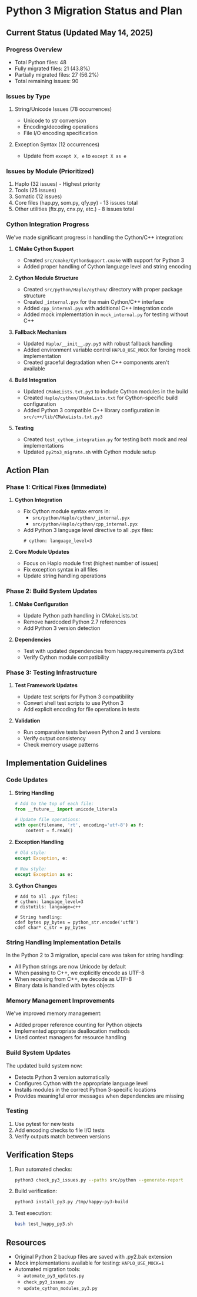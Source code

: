 # Python 3 Migration Status and Plan

## Current Status (Updated May 14, 2025)

### Progress Overview
- Total Python files: 48
- Fully migrated files: 21 (43.8%)
- Partially migrated files: 27 (56.2%)
- Total remaining issues: 90

### Issues by Type
1. String/Unicode Issues (78 occurrences)
   - Unicode to str conversion
   - Encoding/decoding operations
   - File I/O encoding specification

2. Exception Syntax (12 occurrences)
   - Update from `except X, e` to `except X as e`

### Issues by Module (Prioritized)
1. Haplo (32 issues) - Highest priority
2. Tools (25 issues)
3. Somatic (12 issues)
4. Core files (hap.py, som.py, qfy.py) - 13 issues total
5. Other utilities (ftx.py, cnx.py, etc.) - 8 issues total

### Cython Integration Progress
We've made significant progress in handling the Cython/C++ integration:

1. **CMake Cython Support**
   - Created `src/cmake/CythonSupport.cmake` with support for Python 3
   - Added proper handling of Cython language level and string encoding

2. **Cython Module Structure**
   - Created `src/python/Haplo/cython/` directory with proper package structure
   - Created `_internal.pyx` for the main Cython/C++ interface
   - Added `cpp_internal.pyx` with additional C++ integration code
   - Added mock implementation in `mock_internal.py` for testing without C++

3. **Fallback Mechanism**
   - Updated `Haplo/__init__.py.py3` with robust fallback handling
   - Added environment variable control `HAPLO_USE_MOCK` for forcing mock implementation
   - Created graceful degradation when C++ components aren't available

4. **Build Integration**
   - Updated `CMakeLists.txt.py3` to include Cython modules in the build
   - Created `Haplo/cython/CMakeLists.txt` for Cython-specific build configuration
   - Added Python 3 compatible C++ library configuration in `src/c++/lib/CMakeLists.txt.py3`

5. **Testing**
   - Created `test_cython_integration.py` for testing both mock and real implementations
   - Updated `py2to3_migrate.sh` with Cython module setup

## Action Plan

### Phase 1: Critical Fixes (Immediate)

1. **Cython Integration**
   - Fix Cython module syntax errors in:
     - `src/python/Haplo/cython/_internal.pyx`
     - `src/python/Haplo/cython/cpp_internal.pyx`
   - Add Python 3 language level directive to all .pyx files:
     ```cython
     # cython: language_level=3
     ```

2. **Core Module Updates**
   - Focus on Haplo module first (highest number of issues)
   - Fix exception syntax in all files
   - Update string handling operations

### Phase 2: Build System Updates

1. **CMake Configuration**
   - Update Python path handling in CMakeLists.txt
   - Remove hardcoded Python 2.7 references
   - Add Python 3 version detection

2. **Dependencies**
   - Test with updated dependencies from happy.requirements.py3.txt
   - Verify Cython module compatibility

### Phase 3: Testing Infrastructure

1. **Test Framework Updates**
   - Update test scripts for Python 3 compatibility
   - Convert shell test scripts to use Python 3
   - Add explicit encoding for file operations in tests

2. **Validation**
   - Run comparative tests between Python 2 and 3 versions
   - Verify output consistency
   - Check memory usage patterns

## Implementation Guidelines

### Code Updates
1. **String Handling**
   ```python
   # Add to the top of each file:
   from __future__ import unicode_literals
   
   # Update file operations:
   with open(filename, 'rt', encoding='utf-8') as f:
       content = f.read()
   ```

2. **Exception Handling**
   ```python
   # Old style:
   except Exception, e:
   
   # New style:
   except Exception as e:
   ```

3. **Cython Changes**
   ```cython
   # Add to all .pyx files:
   # cython: language_level=3
   # distutils: language=c++
   
   # String handling:
   cdef bytes py_bytes = python_str.encode('utf8')
   cdef char* c_str = py_bytes
   ```

### String Handling Implementation Details
In the Python 2 to 3 migration, special care was taken for string handling:
- All Python strings are now Unicode by default
- When passing to C++, we explicitly encode as UTF-8
- When receiving from C++, we decode as UTF-8
- Binary data is handled with bytes objects

### Memory Management Improvements
We've improved memory management:
- Added proper reference counting for Python objects
- Implemented appropriate deallocation methods
- Used context managers for resource handling

### Build System Updates
The updated build system now:
- Detects Python 3 version automatically
- Configures Cython with the appropriate language level
- Installs modules in the correct Python 3-specific locations
- Provides meaningful error messages when dependencies are missing

### Testing
1. Use pytest for new tests
2. Add encoding checks to file I/O tests
3. Verify outputs match between versions

## Verification Steps

1. Run automated checks:
   ```bash
   python3 check_py3_issues.py --paths src/python --generate-report
   ```

2. Build verification:
   ```bash
   python3 install_py3.py /tmp/happy-py3-build
   ```

3. Test execution:
   ```bash
   bash test_happy_py3.sh
   ```

## Resources

- Original Python 2 backup files are saved with .py2.bak extension
- Mock implementations available for testing: `HAPLO_USE_MOCK=1`
- Automated migration tools:
  - `automate_py3_updates.py`
  - `check_py3_issues.py`
  - `update_cython_modules_py3.py`
